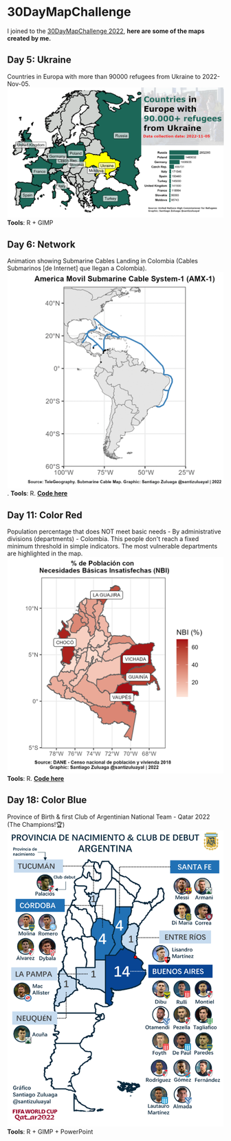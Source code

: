 # 30DayMapChallenge

I joined to the [30DayMapChallenge 2022](https://30daymapchallenge.com/), **here are some of the maps created by me.**

## Day 5: Ukraine

Countries in Europa with more than 90000 refugees from Ukraine to 2022-Nov-05.
![](gallery/05-Ukraine.png)
**Tools**: R + GIMP

## Day 6: Network

Animation showing Submarine Cables Landing in Colombia (Cables Submarinos [de Internet] que llegan a Colombia).
![](gallery/06-Network.gif). 
**Tools**: R. [**Code here**](https://github.com/santiagozuluagaa/30DayMapChallenge/blob/main/06-Network/network.R)

## Day 11: Color Red

Population percentage that does NOT meet basic needs - By administrative divisions (departments) - Colombia. This people don't reach a fixed minimum threshold in simple indicators. The most vulnerable departments  are highlighted in the map.
![](gallery/11-Red.png)
**Tools**: R. [**Code here**](https://github.com/santiagozuluagaa/30DayMapChallenge/blob/main/11-Red/red.r)

## Day 18: Color Blue

Province of Birth & first Club of Argentinian National Team - Qatar 2022 (The Champions!:trophy:)
![](gallery/18-Blue.png)
**Tools**: R + GIMP + PowerPoint

